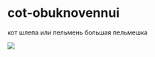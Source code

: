 # cot-obuknovennui
<html>
<body>
  <p>кот шлепа или пельмень большая пельмешка</p>
  <img src="https://upload.wikimedia.org/wikipedia/commons/thumb/a/a6/Gregory_and_watermelon.jpg/274px-Gregory_and_watermelon.jpg">
  <a href="https://mxmknn.github.io/228228228228228/"></a>
  
</body>
</html>
